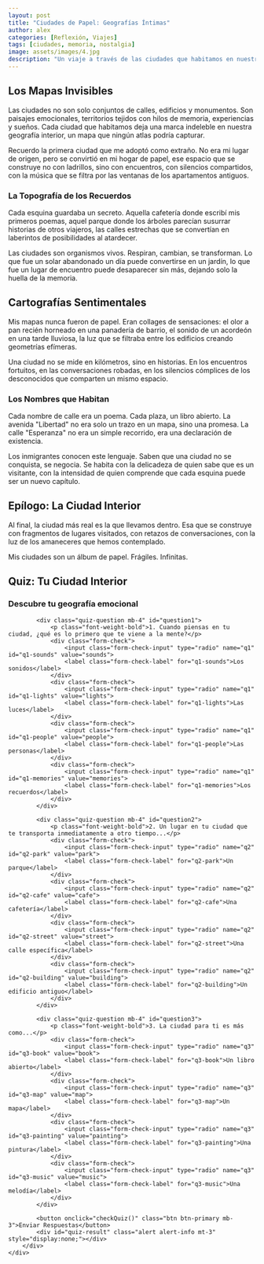 ```yaml
---
layout: post
title: "Ciudades de Papel: Geografías Íntimas"
author: alex
categories: [Reflexión, Viajes]
tags: [ciudades, memoria, nostalgia]
image: assets/images/4.jpg
description: "Un viaje a través de las ciudades que habitamos en nuestra memoria, más allá de los mapas y las fronteras físicas."
---
```


## Los Mapas Invisibles

Las ciudades no son solo conjuntos de calles, edificios y monumentos. Son paisajes emocionales, territorios tejidos con hilos de memoria, experiencias y sueños. Cada ciudad que habitamos deja una marca indeleble en nuestra geografía interior, un mapa que ningún atlas podría capturar.

Recuerdo la primera ciudad que me adoptó como extraño. No era mi lugar de origen, pero se convirtió en mi hogar de papel, ese espacio que se construye no con ladrillos, sino con encuentros, con silencios compartidos, con la música que se filtra por las ventanas de los apartamentos antiguos.

### La Topografía de los Recuerdos

Cada esquina guardaba un secreto. Aquella cafetería donde escribí mis primeros poemas, aquel parque donde los árboles parecían susurrar historias de otros viajeros, las calles estrechas que se convertían en laberintos de posibilidades al atardecer.

Las ciudades son organismos vivos. Respiran, cambian, se transforman. Lo que fue un solar abandonado un día puede convertirse en un jardín, lo que fue un lugar de encuentro puede desaparecer sin más, dejando solo la huella de la memoria.

## Cartografías Sentimentales

Mis mapas nunca fueron de papel. Eran collages de sensaciones: el olor a pan recién horneado en una panadería de barrio, el sonido de un acordeón en una tarde lluviosa, la luz que se filtraba entre los edificios creando geometrías efímeras.

Una ciudad no se mide en kilómetros, sino en historias. En los encuentros fortuitos, en las conversaciones robadas, en los silencios cómplices de los desconocidos que comparten un mismo espacio.

### Los Nombres que Habitan

Cada nombre de calle era un poema. Cada plaza, un libro abierto. La avenida "Libertad" no era solo un trazo en un mapa, sino una promesa. La calle "Esperanza" no era un simple recorrido, era una declaración de existencia.

Los inmigrantes conocen este lenguaje. Saben que una ciudad no se conquista, se negocia. Se habita con la delicadeza de quien sabe que es un visitante, con la intensidad de quien comprende que cada esquina puede ser un nuevo capítulo.

## Epílogo: La Ciudad Interior

Al final, la ciudad más real es la que llevamos dentro. Esa que se construye con fragmentos de lugares visitados, con retazos de conversaciones, con la luz de los amaneceres que hemos contemplado.

Mis ciudades son un álbum de papel. Frágiles. Infinitas.

## Quiz: Tu Ciudad Interior

<div id="city-quiz" class="quiz-container container">
    <div class="row">
        <div class="col-12">
            <h3 class="mb-4">Descubre tu geografía emocional</h3>
            
            <div class="quiz-question mb-4" id="question1">
                <p class="font-weight-bold">1. Cuando piensas en tu ciudad, ¿qué es lo primero que te viene a la mente?</p>
                <div class="form-check">
                    <input class="form-check-input" type="radio" name="q1" id="q1-sounds" value="sounds">
                    <label class="form-check-label" for="q1-sounds">Los sonidos</label>
                </div>
                <div class="form-check">
                    <input class="form-check-input" type="radio" name="q1" id="q1-lights" value="lights">
                    <label class="form-check-label" for="q1-lights">Las luces</label>
                </div>
                <div class="form-check">
                    <input class="form-check-input" type="radio" name="q1" id="q1-people" value="people">
                    <label class="form-check-label" for="q1-people">Las personas</label>
                </div>
                <div class="form-check">
                    <input class="form-check-input" type="radio" name="q1" id="q1-memories" value="memories">
                    <label class="form-check-label" for="q1-memories">Los recuerdos</label>
                </div>
            </div>

            <div class="quiz-question mb-4" id="question2">
                <p class="font-weight-bold">2. Un lugar en tu ciudad que te transporta inmediatamente a otro tiempo...</p>
                <div class="form-check">
                    <input class="form-check-input" type="radio" name="q2" id="q2-park" value="park">
                    <label class="form-check-label" for="q2-park">Un parque</label>
                </div>
                <div class="form-check">
                    <input class="form-check-input" type="radio" name="q2" id="q2-cafe" value="cafe">
                    <label class="form-check-label" for="q2-cafe">Una cafetería</label>
                </div>
                <div class="form-check">
                    <input class="form-check-input" type="radio" name="q2" id="q2-street" value="street">
                    <label class="form-check-label" for="q2-street">Una calle específica</label>
                </div>
                <div class="form-check">
                    <input class="form-check-input" type="radio" name="q2" id="q2-building" value="building">
                    <label class="form-check-label" for="q2-building">Un edificio antiguo</label>
                </div>
            </div>

            <div class="quiz-question mb-4" id="question3">
                <p class="font-weight-bold">3. La ciudad para ti es más como...</p>
                <div class="form-check">
                    <input class="form-check-input" type="radio" name="q3" id="q3-book" value="book">
                    <label class="form-check-label" for="q3-book">Un libro abierto</label>
                </div>
                <div class="form-check">
                    <input class="form-check-input" type="radio" name="q3" id="q3-map" value="map">
                    <label class="form-check-label" for="q3-map">Un mapa</label>
                </div>
                <div class="form-check">
                    <input class="form-check-input" type="radio" name="q3" id="q3-painting" value="painting">
                    <label class="form-check-label" for="q3-painting">Una pintura</label>
                </div>
                <div class="form-check">
                    <input class="form-check-input" type="radio" name="q3" id="q3-music" value="music">
                    <label class="form-check-label" for="q3-music">Una melodía</label>
                </div>
            </div>

            <button onclick="checkQuiz()" class="btn btn-primary mb-3">Enviar Respuestas</button>
            <div id="quiz-result" class="alert alert-info mt-3" style="display:none;"></div>
        </div>
    </div>

</div>

<script>
function checkQuiz() {
    const results = {
        sounds: "Eres un poeta de los sonidos urbanos. Para ti, la ciudad es una sinfonía constante.",
        lights: "Tus ciudades son paisajes de luz y sombra, donde cada rincón cuenta una historia visual.",
        people: "La esencia de tu ciudad son sus habitantes. Cada persona es un capítulo de tu geografía personal.",
        memories: "Tus ciudades son álbumes de recuerdos, donde cada esquina guarda un fragmento de tu historia.",
        park: "Los espacios verdes son tu portal al pasado, donde el tiempo se detiene y la memoria florece.",
        cafe: "Las cafeterías son tus templos de reflexión, lugares donde las historias se escriben entre tazas de café.",
        street: "Cada calle es un poema para ti, con sus propios ritmos y secretos.",
        building: "Los edificios antiguos son tus bibliotecas vivas, narrando historias de generaciones.",
        book: "Tu ciudad es una novela infinita, donde cada día es un nuevo capítulo.",
        map: "Navegas la ciudad como quien interpreta un mapa de emociones y encuentros.",
        painting: "Percibes tu entorno urbano como una obra de arte en constante transformación.",
        music: "Para ti, la ciudad es una melodía compleja y hermosa que nunca deja de sorprenderte."
    };

    const q1 = document.querySelector('input[name="q1"]:checked');
    const q2 = document.querySelector('input[name="q2"]:checked');
    const q3 = document.querySelector('input[name="q3"]:checked');
    const resultDiv = document.getElementById('quiz-result');

    if (q1 && q2 && q3) {
        resultDiv.innerHTML = `
            <h4>Tu Ciudad Interior</h4>
            <ul class="list-unstyled">
                <li><i class="fas fa-map-marker-alt mr-2"></i>${results[q1.value]}</li>
                <li><i class="fas fa-compass mr-2"></i>${results[q2.value]}</li>
                <li><i class="fas fa-city mr-2"></i>${results[q3.value]}</li>
            </ul>
        `;
        resultDiv.style.display = 'block';
    } else {
        resultDiv.innerHTML = "Por favor, responde todas las preguntas.";
        resultDiv.style.display = 'block';
    }
}
</script>
